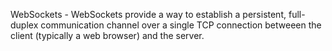 WebSockets - WebSockets provide a way to establish a persistent, full-duplex communication channel over a single TCP connection betweeen the client (typically a web browser) and the server.